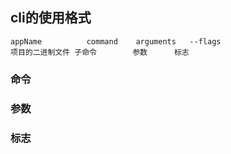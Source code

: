 ##  cli的使用格式
```shell
appName			 command	arguments	--flags
项目的二进制文件 子命令 		参数 		标志
```

###   命令


###   参数



###   标志
